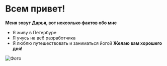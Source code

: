 # Всем привет!
**Меня зовут Дарья, вот нексолько фактов обо мне**
* Я живу в Петербуре
* Я учусь на веб разработчика
* Я люблю путешествовать и заниматься йогой
**Желаю вам хорошего дня!**

![Фото](https://file%2B.vscode-resource.vscode-cdn.net/c%3A/Users/darya/Desktop/%D0%94%D0%B0%D1%88%D0%B0/%D0%A4%D0%BE%D1%82%D0%BE/%D1%84%D0%BE%D1%82%D0%BE%202022%20%D0%9A%D1%83%D0%B1%D0%B0/20220217_082815.jpg?version%3D1668532910509)